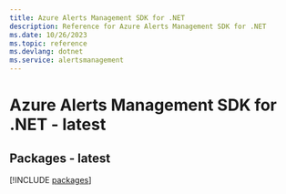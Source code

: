 ```yaml
---
title: Azure Alerts Management SDK for .NET
description: Reference for Azure Alerts Management SDK for .NET
ms.date: 10/26/2023
ms.topic: reference
ms.devlang: dotnet
ms.service: alertsmanagement
---
```

# Azure Alerts Management SDK for .NET - latest
## Packages - latest
[!INCLUDE [packages](alerts-management-index.md)]
